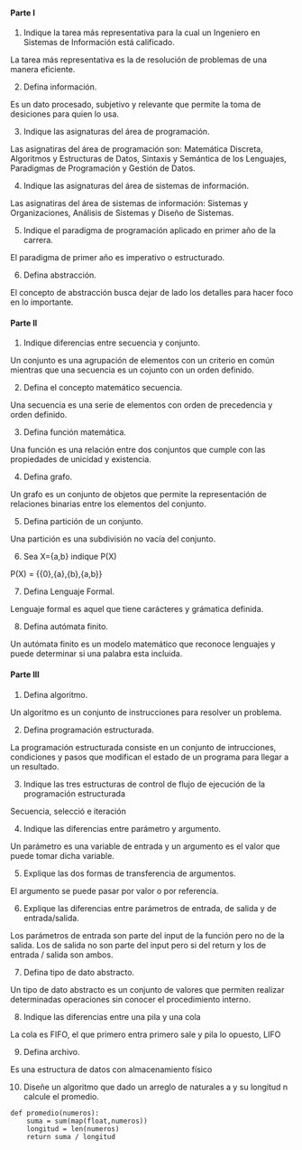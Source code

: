 #### Parte I
1. Indique la tarea más representativa para la cual un Ingeniero en Sistemas de Información está
calificado.
 
La tarea más representativa es la de resolución de problemas de una manera eficiente.

2. Defina información.

Es un dato procesado, subjetivo y relevante que permite la toma de desiciones para quien lo usa.

3. Indique las asignaturas del área de programación.

Las asignatiras del área de programación son: Matemática Discreta, Algoritmos y Estructuras de Datos, Sintaxis y Semántica de los Lenguajes, Paradigmas de Programación y Gestión de Datos.

4. Indique las asignaturas del área de sistemas de información.

Las asignatiras del área de sistemas de información: Sistemas y Organizaciones, Análisis de Sistemas y Diseño de Sistemas.

5. Indique el paradigma de programación aplicado en primer año de la carrera.

El paradigma de primer año es imperativo o estructurado.

6. Defina abstracción.

El concepto de abstracción busca dejar de lado los detalles para hacer foco en lo importante.

#### Parte II
1. Indique diferencias entre secuencia y conjunto.

Un conjunto es una agrupación de elementos con un criterio en común mientras que una secuencia es un cojunto con un orden definido.

2. Defina el concepto matemático secuencia.

Una secuencia es una serie de elementos con orden de precedencia y orden definido.

3. Defina función matemática.

Una función es una relación entre dos conjuntos que cumple con las propiedades de unicidad y existencia.

4. Defina grafo.

Un grafo es un conjunto de objetos que permite la representación de relaciones binarias entre los elementos del conjunto.

5. Defina partición de un conjunto.

Una partición es una subdivisión no vacía del conjunto.

6. Sea X={a,b} indique P(X)

P(X) = {{0},{a},{b},{a,b}}

7. Defina Lenguaje Formal.

Lenguaje formal es aquel que tiene carácteres y grámatica definida. 

8. Defina autómata finito.

Un autómata finito es un modelo matemático que reconoce lenguajes y puede determinar si una palabra esta incluida.

#### Parte III
1. Defina algoritmo.

Un algoritmo es un conjunto de instrucciones para resolver un problema.

2. Defina programación estructurada.

La programación estructurada consiste en un conjunto de intrucciones, condiciones y pasos que modifican el estado de un programa para llegar a un resultado.

3. Indique las tres estructuras de control de flujo de ejecución de la programación estructurada

Secuencia, selecció e iteración

4. Indique las diferencias entre parámetro y argumento.

Un parámetro es una variable de entrada y un argumento es el valor que puede tomar dicha variable.

5. Explique las dos formas de transferencia de argumentos.

El argumento se puede pasar por valor o por referencia.

6. Explique las diferencias entre parámetros de entrada, de salida y de entrada/salida.

Los parámetros de entrada son parte del input de la función pero no de la salida. Los de salida no son parte del input pero si del return y los de entrada / salida son ambos.


7. Defina tipo de dato abstracto.

Un tipo de dato abstracto es un conjunto de valores que permiten realizar determinadas operaciones sin conocer el procedimiento interno.

8. Indique las diferencias entre una pila y una cola

La cola es FIFO, el que primero entra primero sale y pila lo opuesto, LIFO

9. Defina archivo.

Es una estructura de datos con almacenamiento físico  

10. Diseñe un algoritmo que dado un arreglo de naturales a y su longitud n calcule el promedio.
```
def promedio(numeros):
    suma = sum(map(float,numeros))
    longitud = len(numeros)
    return suma / longitud
```
